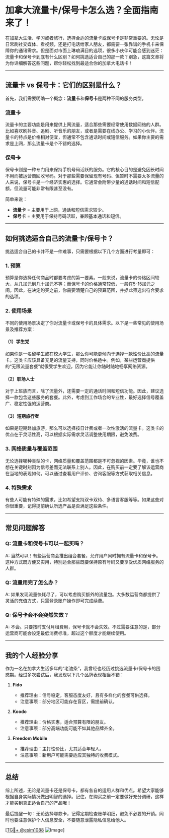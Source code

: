 # 加拿大流量卡/保号卡怎么选？全面指南来了！

在加拿大生活、学习或者旅行，选择合适的流量卡或保号卡是非常重要的。无论是日常刷社交媒体、看视频，还是打电话给家人朋友，都需要一张靠谱的手机卡来保障你的通讯需求。但是面对市面上琳琅满目的选项，很多小伙伴可能会感到迷茫：流量卡和保号卡到底有什么区别？如何挑选适合自己的那一款？别急，这篇文章将为你详细解答这些问题，帮你轻松找到最适合你的加拿大电话卡！

---

## 流量卡 vs 保号卡：它们的区别是什么？

首先，我们需要明确一个概念：**流量卡**和**保号卡**是两种不同的服务类型。

### 流量卡
流量卡的主要功能是用来提供上网流量，适合那些需要经常使用数据网络的人群。比如喜欢刷抖音、追剧、听音乐的朋友，或者是需要在线办公、学习的小伙伴。流量卡的特点是价格相对便宜，但通常不包含通话时间或短信服务。如果你主要的需求是上网，那么流量卡是个不错的选择。

### 保号卡
保号卡则是一种专门用来保持手机号码活跃的服务。它的核心目的是避免因长时间不用而被运营商回收号码。对于那些需要保留现有号码、但暂时不需要太多流量的人来说，保号卡是一个经济实惠的选择。它通常会附带少量的通话时间和短信配额，但流量可能非常有限甚至没有。

简单来说：
- **流量卡** = 主要用于上网，通话和短信需求较少。
- **保号卡** = 主要用于保持号码活跃，兼顾基本通话和短信。

---

## 如何挑选适合自己的流量卡/保号卡？

挑选适合自己的卡并不是一件难事，只需要根据以下几个方面进行考量即可：

### 1. 预算
预算是你选择任何商品时都要考虑的第一要素。一般来说，流量卡的价格区间较大，从几加元到几十加元不等；而保号卡的价格通常较低，一般在5-15加元之间。因此，在决定购买之前，你需要清楚自己的预算范围，并据此筛选出符合要求的选项。

### 2. 使用场景
不同的使用场景决定了你对流量卡或保号卡的具体需求。以下是一些常见的使用场景及推荐方案：

#### （1）学生党
如果你是一名留学生或在校大学生，那么你可能更倾向于选择一款性价比高的流量卡。这类卡应该具备充足的流量支持，同时价格适中。例如，某些运营商提供的“无限流量套餐”就很受学生欢迎，因为它能让你随时随地畅享网络资源。

#### （2）职场人士
对于上班族而言，除了流量外，还需要一定的通话时间和短信功能。因此，建议选择一款包含这些服务的套餐。此外，考虑到工作场合的专业性，最好选择信号覆盖广、稳定性强的运营商。

#### （3）短期旅行者
如果是短期赴加旅游，那么可以选择按日计费或者一次性激活的流量卡。这类卡的优点在于灵活性高，可以根据实际需求灵活调整使用期限，避免浪费。

### 3. 网络质量与覆盖范围
无论选择哪种类型的卡，网络质量和覆盖范围都是不可忽视的因素。毕竟，谁也不想在关键时刻因为信号差而无法联系上别人。因此，在购买前一定要了解该运营商在当地的表现如何。可以通过查看用户评价、咨询客服等方式获取相关信息。

### 4. 特殊需求
有些人可能有特殊的需求，比如希望支持双卡双待、多语言客服等等。如果这些对你很重要，记得提前确认所选产品是否满足这些条件。

---

## 常见问题解答

### Q: 流量卡和保号卡可以一起买吗？
A: 当然可以！有些运营商会推出组合套餐，允许用户同时拥有流量卡和保号卡。这种方式既方便又实用，特别适合那些既要保持原有号码又要享受优质网络服务的人群。

### Q: 流量用完了怎么办？
A: 如果发现流量快耗尽了，可以考虑购买额外的流量包。大多数运营商都提供了灵活的充值方式，只需登录账户操作即可完成续费。

### Q: 保号卡会不会突然失效？
A: 不会。只要按时支付月租费用，保号卡就不会失效。不过需要注意的是，部分运营商可能会设定最低消费标准，超过这个额度才能继续使用。

---

## 我的个人经验分享

作为一名在加拿大生活多年的“老油条”，我曾经也经历过挑选流量卡/保号卡的困惑期。经过多次尝试后，我发现以下几个品牌表现相当不错：

1. **Fido**
   - 推荐理由：信号稳定，客服态度友好，且有多样化的套餐可供选择。
   - 注意事项：部分地区可能存在盲区，需提前确认。

2. **Koodo**
   - 推荐理由：价格实惠，适合预算有限的朋友。
   - 注意事项：部分高端功能可能不如其他品牌齐全。

3. **Freedom Mobile**
   - 推荐理由：主打性价比，尤其适合年轻人。
   - 注意事项：新用户可能需要适应其独特的收费模式。

---

## 总结

综上所述，无论是流量卡还是保号卡，都有各自的适用人群和优点。希望大家能够根据自身实际情况做出明智的选择。记住，在购买之前一定要做好充分调研，这样才能买到真正适合自己的产品哦！

最后提醒一句：无论选择哪款卡，记得定期检查账单明细，避免不必要的开销。同时也要注意保护个人信息安全，不要随意泄露隐私信息给他人。

[[TG💪+ @esim1088](https://t.me/s/esim1088) ![Image](https://i.postimg.cc/4NQfJmqS/Snipaste-2025-05-13-00-14-12.png)]